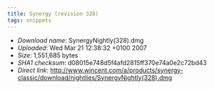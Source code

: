 ```yaml
---
title: Synergy (revision 328)
tags: snippets
---
```


-   _Download name_: SynergyNightly(328).dmg
-   _Uploaded_: Wed Mar 21 12:38:32 +0100 2007
-   _Size_: 1,551,685 bytes
-   _SHA1 checksum_: d08015e748d5f4afd2815ff370e74a0e2c72bd43
-   _Direct link_: <http://www.wincent.com/a/products/synergy-classic/download/nightlies/SynergyNightly(328).dmg>
